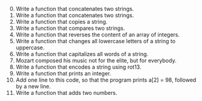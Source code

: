0. Write a function that concatenates two strings.
1. Write a function that concatenates two strings.
2. Write a function that copies a string.
3. Write a function that compares two strings.
4. Write a function that reverses the content of an array of integers.
5. Write a function that changes all lowercase letters of a string to uppercase.
6. Write a function that capitalizes all words of a string.
7. Mozart composed his music not for the elite, but for everybody.
100. Write a function that encodes a string using rot13.
101. Write a function that prints an integer.
102. Add one line to this code, so that the program prints a[2] = 98, followed by a new line.
103. Write a function that adds two numbers.
